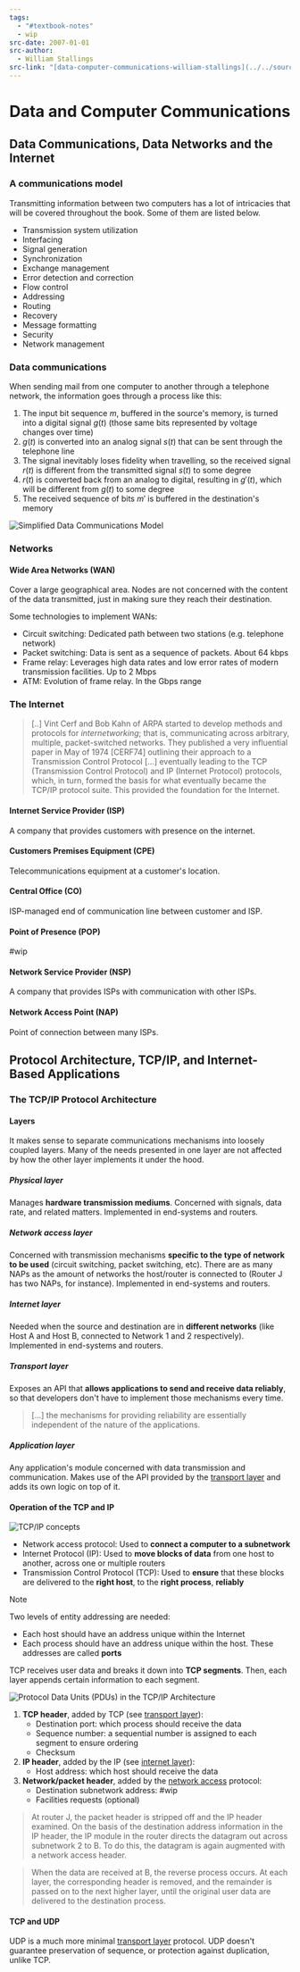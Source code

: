 ```yaml
---
tags:
  - "#textbook-notes"
  - wip
src-date: 2007-01-01
src-author:
  - William Stallings
src-link: "[data-computer-communications-william-stallings](../../source-material/textbooks/data-computer-communications-william-stallings.pdf)"
---
```

# Data and Computer Communications

## Data Communications, Data Networks and the Internet

### A communications model

Transmitting information between two computers has a lot of intricacies that will be covered throughout the book. Some of them are listed below.

- Transmission system utilization
- Interfacing
- Signal generation
- Synchronization
- Exchange management
- Error detection and correction
- Flow control
- Addressing
- Routing
- Recovery
- Message formatting
- Security
- Network management

### Data communications

When sending mail from one computer to another through a telephone network, the information goes through a process like this:

1. The input bit sequence $m$, buffered in the source's memory, is turned into a digital signal $g(t)$ (those same bits represented by voltage changes over time)
2. $g(t)$ is converted into an analog signal $s(t)$ that can be sent through the telephone line
3. The signal inevitably loses fidelity when travelling, so the received signal $r(t)$ is different from the transmitted signal $s(t)$ to some degree
4. $r(t)$ is converted back from an analog to digital, resulting in $g'(t)$, which will be different from $g(t)$ to some degree
5. The received sequence of bits $m'$ is buffered in the destination's memory

![Simplified Data Communications Model](../../utilities/attachments/Pasted%20image%2020241223174818.png)

### Networks

#### Wide Area Networks (WAN)

Cover a large geographical area. Nodes are not concerned with the content of the data transmitted, just in making sure they reach their destination.

Some technologies to implement WANs:

- Circuit switching: Dedicated path between two stations (e.g. telephone network)
- Packet switching: Data is sent as a sequence of packets. About 64 kbps
- Frame relay: Leverages high data rates and low error rates of modern transmission facilities. Up to 2 Mbps
- ATM: Evolution of frame relay. In the Gbps range

### The Internet

> [..] Vint Cerf and Bob Kahn of ARPA started to develop methods and protocols for *internetworking*; that is, communicating across arbitrary, multiple, packet-switched networks. They published a very influential paper in May of 1974 [CERF74] outlining their approach to a Transmission Control Protocol [...] eventually leading to the TCP (Transmission Control Protocol) and IP (Internet Protocol) protocols, which, in turn, formed the basis for what eventually became the TCP/IP protocol suite. This provided the foundation for the Internet.

#### Internet Service Provider (ISP)

A company that provides customers with presence on the internet.

#### Customers Premises Equipment (CPE)

Telecommunications equipment at a customer's location.

#### Central Office (CO)

ISP-managed end of communication line between customer and ISP.

#### Point of Presence (POP)

#wip

#### Network Service Provider (NSP)

A company that provides ISPs with communication with other ISPs.

#### Network Access Point (NAP)

Point of connection between many ISPs.

## Protocol Architecture, TCP/IP, and Internet-Based Applications

### The TCP/IP Protocol Architecture

#### Layers

It makes sense to separate communications mechanisms into loosely coupled layers. Many of the needs presented in one layer are not affected by how the other layer implements it under the hood.

##### Physical layer

Manages **hardware transmission mediums**. Concerned with signals, data rate, and related matters. Implemented in end-systems and routers.

##### Network access layer

Concerned with transmission mechanisms **specific to the type of network to be used** (circuit switching, packet switching, etc). There are as many NAPs as the amount of networks the host/router is connected to (Router J has two NAPs, for instance). Implemented in end-systems and routers.

##### Internet layer

Needed when the source and destination are in **different networks** (like Host A and Host B, connected to Network 1 and 2 respectively). Implemented in end-systems and routers.

##### Transport layer

Exposes an API that **allows applications to send and receive data reliably**, so that developers don't have to implement those mechanisms every time.

> [...] the mechanisms for providing reliability are essentially independent of the nature of the applications.

##### Application layer

Any application's module concerned with data transmission and communication. Makes use of the API provided by the [transport layer](#Transport%20layer) and adds its own logic on top of it.

#### Operation of the TCP and IP

![TCP/IP concepts](../../utilities/attachments/Pasted%20image%2020250111213811.png)

- Network access protocol: Used to **connect a computer to a subnetwork**
- Internet Protocol (IP): Used to **move blocks of data** from one host to another, across one or multiple routers
- Transmission Control Protocol (TCP): Used to **ensure** that these blocks are delivered to the **right host**, to the **right process**, **reliably**

> [!note]
>  Two levels of entity addressing are needed:
>  - Each host should have an address unique within the Internet
>  - Each process should have an address unique within the host. These addresses are called **ports**

TCP receives user data and breaks it down into **TCP segments**. Then, each layer appends certain information to each segment.

![Protocol Data Units (PDUs) in the TCP/IP Architecture](../../utilities/attachments/Pasted%20image%2020250112210759.png)

1. **TCP header**, added by TCP (see [transport layer](#Transport%20layer)):
	- Destination port: which process should receive the data
	- Sequence number: a sequential number is assigned to each segment to ensure ordering
	- Checksum
2. **IP header**, added by the IP (see [internet layer](#Internet%20layer)):
	- Host address: which host should receive the data
3. **Network/packet header**, added by the [network access](#Network%20access%20layer) protocol:
	- Destination subnetwork address: #wip
	- Facilities requests (optional)

> At router J, the packet header is stripped off and the IP header examined. On the basis of the destination address information in the IP header, the IP module in the router directs the datagram out across subnetwork 2 to B. To do this, the datagram is again augmented with a network access header.

> When the data are received at B, the reverse process occurs. At each layer, the corresponding header is removed, and the remainder is passed on to the next higher layer, until the original user data are delivered to the destination process.

#### TCP and UDP

UDP is a much more minimal [transport layer](#Transport%20layer) protocol. UDP doesn't guarantee preservation of sequence, or protection against duplication, unlike TCP.
